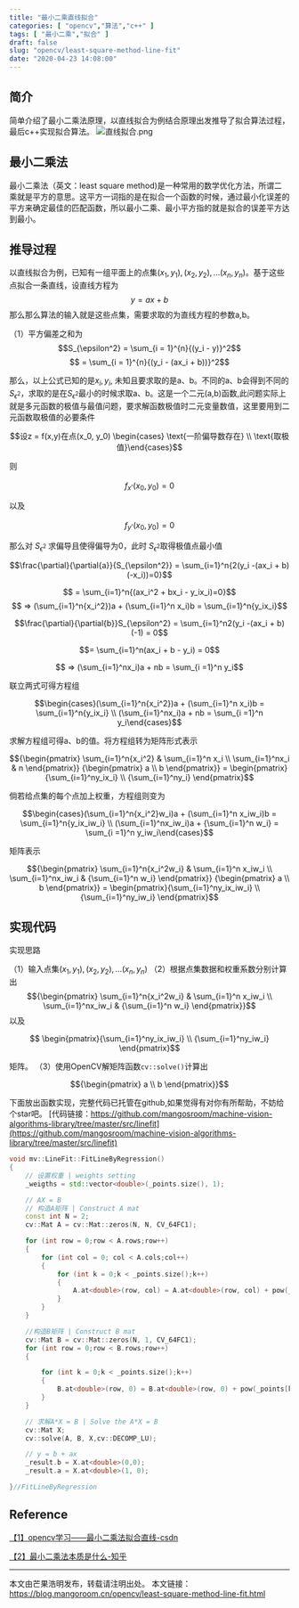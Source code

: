 ```yaml
---
title: "最小二乘直线拟合"
categories: [ "opencv","算法","c++" ]
tags: [ "最小二乘","拟合" ]
draft: false
slug: "opencv/least-square-method-line-fit"
date: "2020-04-23 14:08:00"
---
```


## 简介

简单介绍了最小二乘法原理，以直线拟合为例结合原理出发推导了拟合算法过程，最后c++实现拟合算法。
![直线拟合.png][1]

## 最小二乘法

最小二乘法（英文：least square method)是一种常用的数学优化方法，所谓二乘就是平方的意思。这平方一词指的是在拟合一个函数的时候，通过最小化误差的平方来确定最佳的匹配函数，所以最小二乘、最小平方指的就是拟合的误差平方达到最小。


## 推导过程

以直线拟合为例，已知有一组平面上的点集$(x_1, y_1), (x_2,y_2),...(x_n,y_n)$。基于这些点拟合一条直线，设直线方程为
$$y = ax + b$$
那么那么算法的输入就是这些点集，需要求取的为直线方程的参数a,b。

（1）平方偏差之和为
$$S_{\epsilon^2} = \sum_{i = 1}^{n}{(y_i - y)}^2$$
$$ = \sum_{i = 1}^{n}{(y_i - (ax_i + b))}^2$$

那么，以上公式已知的是$x_i, y_i$, 未知且要求取的是a、b。不同的a、b会得到不同的$S_{\epsilon^2}$，求取的是在$S_{\epsilon^2}$最小的时候求取a、b。这是一个二元(a,b)函数,此问题实际上就是多元函数的极值与最值问题，要求解函数极值时二元变量数值，这里要用到二元函数取极值的必要条件

$$设z = f(x,y)在点(x_0, y_0) \begin{cases} \text{一阶偏导数存在}   \\ \text{取极值}\end{cases}$$

则

$$f_x^,(x_0,y_0)=0$$

以及

$$f_y^,(x_0,y_0)=0$$

那么对 $S_{\epsilon^2}$ 求偏导且使得偏导为0，此时 $S_{\epsilon^2}$取得极值点最小值

$$\frac{\partial}{\partial{a}}{S_{\epsilon^2}} = \sum_{i=1}^n{2(y_i -(ax_i + b)(-x_i))=0}$$

$$ = \sum_{i=1}^n{(ax_i^2 + bx_i - y_ix_i)=0}$$
$$ => (\sum_{i=1}^n{x_i^2})a + (\sum_{i=1}^n x_i)b = \sum_{i=1}^n{y_ix_i}$$

$$\frac{\partial}{\partial{b}}S_{\epsilon^2} = \sum_{i=1}^n2(y_i -(ax_i + b)(-1) = 0$$

$$= \sum_{i=1}^n(ax_i + b - y_i) = 0$$

$$ => (\sum_{i=1}^nx_i)a + nb = \sum_{i =1}^n y_i$$

联立两式可得方程组

$$\begin{cases}(\sum_{i=1}^n{x_i^2})a + (\sum_{i=1}^n x_i)b = \sum_{i=1}^n{y_ix_i} \\ (\sum_{i=1}^nx_i)a + nb = \sum_{i =1}^n y_i\end{cases}$$

求解方程组可得a、b的值。将方程组转为矩阵形式表示

$${\begin{pmatrix} \sum_{i=1}^n{x_i^2} & \sum_{i=1}^n x_i \\ \sum_{i=1}^nx_i & n \end{pmatrix}} {\begin{pmatrix} a \\ b \end{pmatrix}} = \begin{pmatrix}{\sum_{i=1}^ny_ix_i} \\ {\sum_{i=1}^ny_i} \end{pmatrix}$$

倘若给点集的每个点加上权重，方程组则变为

$$\begin{cases}(\sum_{i=1}^n{x_i^2}w_i)a + (\sum_{i=1}^n x_iw_i)b = \sum_{i=1}^n{y_ix_iw_i} \\ (\sum_{i=1}^nx_iw_i)a + {\sum_{i=1}^n w_i} = \sum_{i =1}^n y_iw_i\end{cases}$$

矩阵表示

$${\begin{pmatrix} \sum_{i=1}^n{x_i^2w_i} & \sum_{i=1}^n x_iw_i \\ \sum_{i=1}^nx_iw_i & {\sum_{i=1}^n w_i} \end{pmatrix}} {\begin{pmatrix} a \\ b \end{pmatrix}} = \begin{pmatrix}{\sum_{i=1}^ny_ix_iw_i} \\ {\sum_{i=1}^ny_iw_i} \end{pmatrix}$$

## 实现代码

实现思路

（1）输入点集$(x_1, y_1), (x_2,y_2),...(x_n,y_n)$
（2）根据点集数据和权重系数分别计算出
$${\begin{pmatrix} \sum_{i=1}^n{x_i^2w_i} & \sum_{i=1}^n x_iw_i \\ \sum_{i=1}^nx_iw_i & {\sum_{i=1}^n w_i} \end{pmatrix}}$$
以及

$$ \begin{pmatrix}{\sum_{i=1}^ny_ix_iw_i} \\ {\sum_{i=1}^ny_iw_i} \end{pmatrix}$$

矩阵。
（3）使用OpenCV解矩阵函数```cv::solve()```计算出

$${\begin{pmatrix} a \\ b \end{pmatrix}}$$


下面放出函数实现，完整代码已托管在github,如果觉得有对你有所帮助，不妨给个star吧。
[代码链接：https://github.com/mangosroom/machine-vision-algorithms-library/tree/master/src/linefit](https://github.com/mangosroom/machine-vision-algorithms-library/tree/master/src/linefit)
```c++
void mv::LineFit::FitLineByRegression()
{
    // 设置权重 | weights setting
    _weigths = std::vector<double>(_points.size(), 1);

    // AX = B
    // 构造A矩阵 | Construct A mat
    const int N = 2;
    cv::Mat A = cv::Mat::zeros(N, N, CV_64FC1);

    for (int row = 0;row < A.rows;row++)
    {
        for (int col = 0; col < A.cols;col++)
        {
            for (int k = 0;k < _points.size();k++)
            {
                A.at<double>(row, col) = A.at<double>(row, col) + pow(_points[k].x, row + col) * _weigths[k];
            }
        }
    }

    //构造B矩阵 | Construct B mat
    cv::Mat B = cv::Mat::zeros(N, 1, CV_64FC1);
    for (int row = 0;row < B.rows;row++)
    {

        for (int k = 0;k < _points.size();k++)
        {
            B.at<double>(row, 0) = B.at<double>(row, 0) + pow(_points[k].x, row)*_points[k].y * _weigths[k];
        }
    }

    // 求解A*X = B | Solve the A*X = B
    cv::Mat X;
    cv::solve(A, B, X,cv::DECOMP_LU);

    // y = b + ax
    _result.b = X.at<double>(0,0);
    _result.a = X.at<double>(1, 0);

}//FitLineByRegression
```

## Reference

[【1】opencv学习——最小二乘法拟合直线-csdn](https://blog.csdn.net/nienelong3319/article/details/80894621)

[【2】最小二乘法本质是什么-知乎](https://www.zhihu.com/question/37031188)

--------

本文由芒果浩明发布，转载请注明出处。
本文链接：https://blog.mangoroom.cn/opencv/least-square-method-line-fit.html

  [1]: https://mango-blog-1255355814.cos.ap-guangzhou.myqcloud.com//mls-line-fitting.png